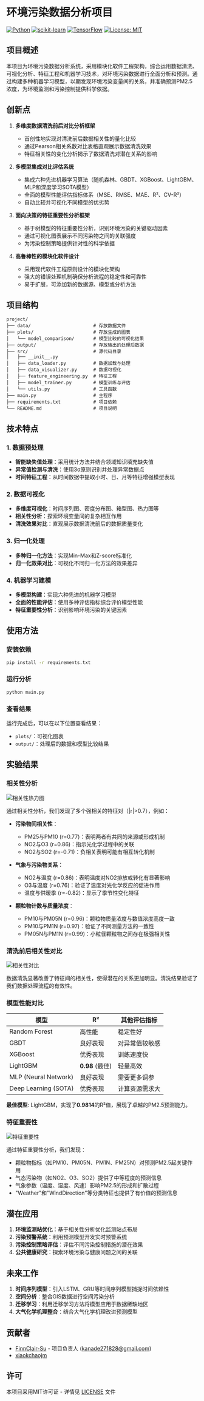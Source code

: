 # 环境污染数据分析项目

[![Python](https://img.shields.io/badge/Python-3.8+-blue.svg)](https://www.python.org/)
[![scikit-learn](https://img.shields.io/badge/scikit--learn-Latest-orange.svg)](https://scikit-learn.org/)
[![TensorFlow](https://img.shields.io/badge/TensorFlow-2.0+-yellow.svg)](https://www.tensorflow.org/)
[![License: MIT](https://img.shields.io/badge/License-MIT-green.svg)](https://opensource.org/licenses/MIT)

## 项目概述

本项目为环境污染数据分析系统，采用模块化软件工程架构，综合运用数据清洗、可视化分析、特征工程和机器学习技术，对环境污染数据进行全面分析和预测。通过构建多种机器学习模型，以期发现环境污染变量间的关系，并准确预测PM2.5浓度，为环境监测和污染控制提供科学依据。


## 创新点

1. **多维度数据清洗前后对比分析框架**
   - 首创性地实现对清洗前后数据相关性的量化比较
   - 通过Pearson相关系数对比表格直观展示数据清洗效果
   - 特征相关性的变化分析揭示了数据清洗对潜在关系的影响

2. **多模型集成对比评估系统**
   - 集成六种先进机器学习算法（随机森林、GBDT、XGBoost、LightGBM、MLP和深度学习SOTA模型）
   - 全面的模型性能评估指标体系（MSE、RMSE、MAE、R²、CV-R²）
   - 自动比较并可视化不同模型的优劣势

3. **面向决策的特征重要性分析框架**
   - 基于树模型的特征重要性分析，识别环境污染的关键驱动因素
   - 通过可视化图表展示不同污染物之间的关联强度
   - 为污染控制策略提供针对性的科学依据

4. **高鲁棒性的模块化软件设计**
   - 采用现代软件工程原则设计的模块化架构
   - 强大的错误处理机制确保分析流程的稳定性和可靠性
   - 易于扩展，可添加新的数据源、模型或分析方法

## 项目结构

```
project/
├── data/                       # 存放数据文件
├── plots/                      # 存放生成的图表
│   └── model_comparison/       # 模型比较的可视化结果
├── output/                     # 存放输出的处理后数据
├── src/                        # 源代码目录
│   ├── __init__.py
│   ├── data_loader.py          # 数据加载与处理
│   ├── data_visualizer.py      # 数据可视化
│   ├── feature_engineering.py  # 特征工程
│   ├── model_trainer.py        # 模型训练与评估
│   └── utils.py                # 工具函数
├── main.py                     # 主程序
├── requirements.txt            # 项目依赖
└── README.md                   # 项目说明
```

## 技术特点

### 1. 数据预处理

- **智能缺失值处理**：采用统计方法并结合领域知识填充缺失值
- **异常值检测与清洗**：使用3σ原则识别并处理异常数据点
- **时间特征工程**：从时间数据中提取小时、日、月等特征增强模型表现

### 2. 数据可视化

- **多维度可视化**：时间序列图、密度分布图、箱型图、热力图等
- **相关性分析**：探索环境变量间的复杂相互作用
- **清洗效果对比**：直观展示数据清洗前后的数据质量变化

### 3. 归一化处理

- **多种归一化方法**：实现Min-Max和Z-score标准化
- **归一化效果对比**：可视化不同归一化方法的效果差异

### 4. 机器学习建模

- **多模型构建**：实现六种先进的机器学习模型
- **全面的性能评估**：使用多种评估指标综合评价模型性能
- **特征重要性分析**：识别影响环境污染的关键因素

## 使用方法

### 安装依赖

```bash
pip install -r requirements.txt
```

### 运行分析

```bash
python main.py
```

### 查看结果

运行完成后，可以在以下位置查看结果：
- `plots/`：可视化图表
- `output/`：处理后的数据和模型比较结果

## 实验结果

### 相关性分析

![相关性热力图](plots/correlation_heatmap.png)

通过相关性分析，我们发现了多个强相关的特征对（|r|>0.7），例如：

- **污染物间相关性**：
  - PM25与PM10 (r=0.77)：表明两者有共同的来源或形成机制
  - NO2与O3 (r=0.86)：指示光化学过程中的关联
  - NO2与SO2 (r=-0.71)：负相关表明可能有相互转化机制

- **气象与污染物关系**：
  - NO2与温度 (r=0.86)：表明温度对NO2排放或转化有显著影响
  - O3与温度 (r=0.76)：验证了温度对光化学反应的促进作用
  - 温度与供暖季 (r=-0.82)：显示了季节性变化特征

- **颗粒物计数与质量浓度**：
  - PM10与PM05N (r=0.96)：颗粒物质量浓度与数值浓度高度一致
  - PM10与PM1N (r=0.97)：验证了不同测量方法的一致性
  - PM05N与PM1N (r=0.99)：小粒径颗粒物之间存在极强相关性

### 清洗前后相关性对比

![相关性对比](plots/pearson_correlation_comparison.png)

数据清洗显著改善了特征间的相关性，使得潜在的关系更加明显。清洗结果验证了我们数据处理流程的有效性。

### 模型性能对比

| 模型 | R² | 其他评估指标 | 
|------|-----|------|
| Random Forest | 高性能 | 稳定性好 |
| GBDT | 良好表现 | 对异常值较敏感 |
| XGBoost | 优秀表现 | 训练速度快 |
| LightGBM | **0.98** (最佳) | 轻量高效 |
| MLP (Neural Network) | 良好表现 | 需要更多调参 |
| Deep Learning (SOTA) | 优秀表现 | 计算资源需求大 |

**最佳模型**: LightGBM，实现了**0.9814**的R²值，展现了卓越的PM2.5预测能力。

### 特征重要性

![特征重要性](plots/model_comparison/PM25_Random_Forest_feature_importance.png)

通过特征重要性分析，我们发现：
- 颗粒物指标（如PM10、PM05N、PM1N、PM25N）对预测PM2.5起关键作用
- 气态污染物（如NO2、O3、SO2）提供了中等程度的预测信息
- 气象参数（温度、湿度、风速）影响PM2.5的形成和扩散过程
- "Weather"和"WindDirection"等分类特征也提供了有价值的预测信息

## 潜在应用

1. **环境监测站优化**：基于相关性分析优化监测站点布局
2. **污染预警系统**：利用预测模型开发实时预警系统
3. **污染控制策略评估**：评估不同污染控制措施的潜在效果
4. **公共健康研究**：探索环境污染与健康问题之间的关联

## 未来工作

1. **时间序列模型**：引入LSTM、GRU等时间序列模型捕捉时间依赖性
2. **空间分析**：整合GIS数据进行空间污染分析
3. **迁移学习**：利用迁移学习方法将模型应用于数据稀缺地区
4. **大气化学机理整合**：结合大气化学机理改进预测模型

## 贡献者

- [FinnClair-Su](https://github.com/FinnClair-Su) - 项目负责人 (kanade271828@gmail.com)
- [xiaokchaojm](https://github.com/xiaokchaojm)

## 许可

本项目采用MIT许可证 - 详情见 [LICENSE](LICENSE) 文件
